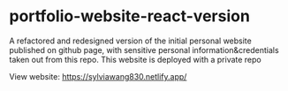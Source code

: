 # portfolio-website-react-version
 A refactored and redesigned version of the initial personal website published on github page, with sensitive personal information&credentials taken out from this repo. This website is deployed with a private repo
 
View website:
https://sylviawang830.netlify.app/

